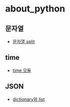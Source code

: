 # about_python

## 문자열
* [문자열 split](https://github.com/zogak/dive_into_python/blob/main/about_python/split.py)

## time
* [time 모듈](https://github.com/zogak/dive_into_python/blob/main/about_python/time.py)

## JSON
* [dictionary와 list](https://github.com/zogak/dive_into_python/blob/main/about_python/jsonHandler.py)

